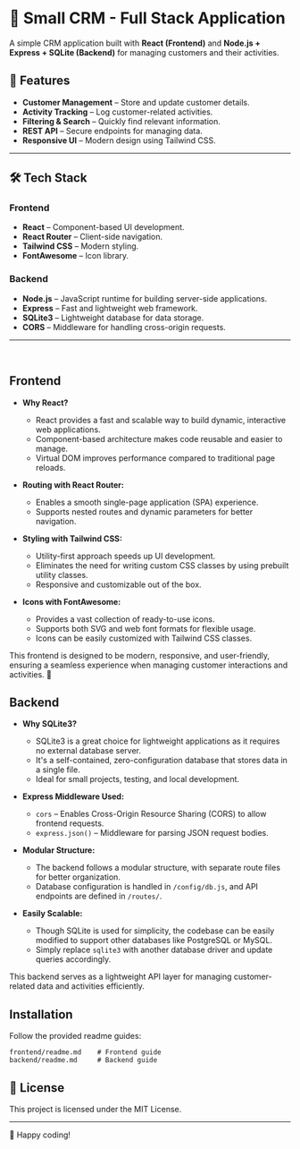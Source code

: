# 📌 Small CRM - Full Stack Application

A simple CRM application built with **React (Frontend)** and **Node.js + Express + SQLite (Backend)** for managing customers and their activities.

## 🚀 Features
- **Customer Management** – Store and update customer details.
- **Activity Tracking** – Log customer-related activities.
- **Filtering & Search** – Quickly find relevant information.
- **REST API** – Secure endpoints for managing data.
- **Responsive UI** – Modern design using Tailwind CSS.

---

## 🛠️ Tech Stack
### Frontend
- **React** – Component-based UI development.
- **React Router** – Client-side navigation.
- **Tailwind CSS** – Modern styling.
- **FontAwesome** – Icon library.

### Backend
- **Node.js** – JavaScript runtime for building server-side applications.
- **Express** – Fast and lightweight web framework.
- **SQLite3** – Lightweight database for data storage.
- **CORS** – Middleware for handling cross-origin requests.
---
<br>

## Frontend

- **Why React?**  
  - React provides a fast and scalable way to build dynamic, interactive web applications.
  - Component-based architecture makes code reusable and easier to manage.
  - Virtual DOM improves performance compared to traditional page reloads.

- **Routing with React Router:**  
  - Enables a smooth single-page application (SPA) experience.
  - Supports nested routes and dynamic parameters for better navigation.

- **Styling with Tailwind CSS:**  
  - Utility-first approach speeds up UI development.
  - Eliminates the need for writing custom CSS classes by using prebuilt utility classes.
  - Responsive and customizable out of the box.

- **Icons with FontAwesome:**  
  - Provides a vast collection of ready-to-use icons.
  - Supports both SVG and web font formats for flexible usage.
  - Icons can be easily customized with Tailwind CSS classes.

This frontend is designed to be modern, responsive, and user-friendly, ensuring a seamless experience when managing customer interactions and activities. 🚀


## Backend

- **Why SQLite3?**  
  - SQLite3 is a great choice for lightweight applications as it requires no external database server.
  - It's a self-contained, zero-configuration database that stores data in a single file.
  - Ideal for small projects, testing, and local development.

- **Express Middleware Used:**  
  - `cors` – Enables Cross-Origin Resource Sharing (CORS) to allow frontend requests.
  - `express.json()` – Middleware for parsing JSON request bodies.

- **Modular Structure:**  
  - The backend follows a modular structure, with separate route files for better organization.
  - Database configuration is handled in `/config/db.js`, and API endpoints are defined in `/routes/`.

- **Easily Scalable:**  
  - Though SQLite is used for simplicity, the codebase can be easily modified to support other databases like PostgreSQL or MySQL.
  - Simply replace `sqlite3` with another database driver and update queries accordingly.

This backend serves as a lightweight API layer for managing customer-related data and activities efficiently.

## Installation
Follow the provided readme guides:
```
frontend/readme.md    # Frontend guide
backend/readme.md     # Backend guide
```

## 📜 License
This project is licensed under the MIT License.

---

🎉 Happy coding!
